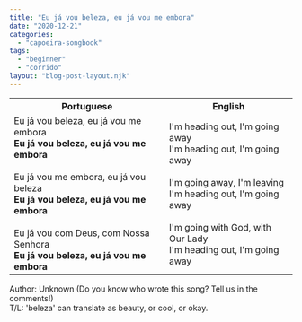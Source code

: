 ```yaml
---
title: "Eu já vou beleza, eu já vou me embora"
date: "2020-12-21"
categories: 
  - "capoeira-songbook"
tags: 
  - "beginner"
  - "corrido"
layout: "blog-post-layout.njk"
---
```


<table class="capoeira-table">
    <tr class="header-row">
        <th>Portuguese</th>
        <th>English</th>
    </tr>
    <tr>
        <td>Eu já vou beleza, eu já vou me embora<br><strong>Eu já vou beleza, eu já vou me embora</strong><br><br>Eu já vou me embora, eu já vou beleza<br><strong>Eu já vou beleza, eu já vou me embora</strong><br><br>Eu já vou com Deus, com Nossa Senhora<br><strong>Eu já vou beleza, eu já vou me embora</strong></td>
        <td>I'm heading out, I'm going away<br>I'm heading out, I'm going away<br><br>I'm going away, I'm leaving<br>I'm heading out, I'm going away<br><br>I'm going with God, with Our Lady<br>I'm heading out, I'm going away</td>
    </tr>
</table>

<figcaption>
Author: Unknown (Do you know who wrote this song? Tell us in the comments!)<br>
T/L: 'beleza' can translate as beauty, or cool, or okay.
</figcaption>